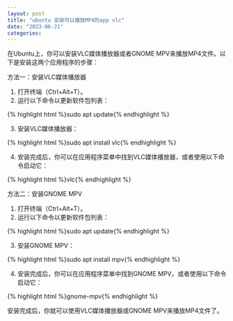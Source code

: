 ```yaml
---
layout: post
title: "ubuntu 安装可以播放MP4的app vlc"
date: "2023-06-21"
categories: 
---
```

<p>在Ubuntu上，你可以安装VLC媒体播放器或者GNOME MPV来播放MP4文件。以下是安装这两个应用程序的步骤：</p>
<p>方法一：安装VLC媒体播放器</p>
<ol>
<li>打开终端（Ctrl+Alt+T）。</li>
<li>运行以下命令以更新软件包列表：</li>
</ol>
{% highlight html %}sudo apt update{% endhighlight %}
<ol start="3">
<li>安装VLC媒体播放器：</li>
</ol>
{% highlight html %}sudo apt install vlc{% endhighlight %}
<ol start="4">
<li>安装完成后，你可以在应用程序菜单中找到VLC媒体播放器，或者使用以下命令启动它：</li>
</ol>
{% highlight html %}vlc{% endhighlight %}
<p>方法二：安装GNOME MPV</p>
<ol>
<li>打开终端（Ctrl+Alt+T）。</li>
<li>运行以下命令以更新软件包列表：</li>
</ol>
{% highlight html %}sudo apt update{% endhighlight %}
<ol start="3">
<li>安装GNOME MPV：</li>
</ol>
{% highlight html %}sudo apt install mpv{% endhighlight %}
<ol start="4">
<li>安装完成后，你可以在应用程序菜单中找到GNOME MPV，或者使用以下命令启动它：</li>
</ol>
{% highlight html %}gnome-mpv{% endhighlight %}
<p>安装完成后，你就可以使用VLC媒体播放器或GNOME MPV来播放MP4文件了。</p>
